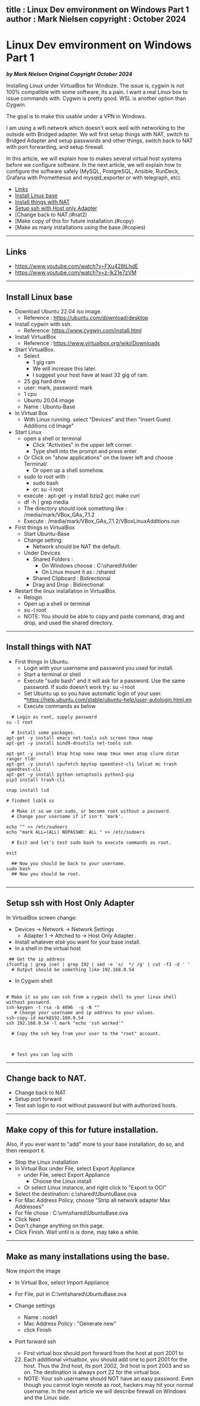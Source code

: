 
title : Linux Dev emvironment on Windows Part 1
author : Mark Nielsen
copyright : October 2024
---


Linux Dev emvironment on Windows Part 1
==============================

_**by Mark Nielsen
Original Copyright October 2024**_

Installing Linux under VirtualBox for Windoze.
The issue is, cygwin is not 100% compatible with some software, its a pain.
I want a real Linux box to issue commands with. Cygwin is pretty good. WSL is another option than Cygwin. 

The goal is to make this usable under a VPN in Windows. 

I am using a wifi network which doesn't work well with networking to the outside
with Bridged adapter. We will first setup things with NAT, switch to
Bridged Adapter and setup passwords and other things,
switch back to NAT with port forwarding,
and setup firewall. 

In this article, we will explain how to makes several virtual host systems
before we configure software. In the next article, we will explain how to
configure the software safely (MySQL, PostgreSQL, Ansible, RunDeck,
Grafana with Promethesus and mysqld_exporter or with telegraph, etc). 


* [Links](#links)
* [Install Linux base](#install)
* [Install things with NAT](#nat)
* [Setup ssh with Host only Adapter](#ba)
* [Change back to NAT.(#nat2)
* [Make copy of this for future installation.(#copy)
* [Make as many installations using the base.(#copies)


* * *

<a name=links></a>Links
-----
* https://www.youtube.com/watch?v=FXu428tLhdE
* https://www.youtube.com/watch?v=z-lk21e7zVM

* * *

<a name=install></a>Install Linux base
-----



* Download Ubuntu 22.04 iso image.
    * Reference : https://ubuntu.com/download/desktop
* Install cygwin with ssh.
    * Reference: https://www.cygwin.com/install.html
* Install VirtualBox
    * Reference : https://www.virtualbox.org/wiki/Downloads
* Start VirtualBox.
    * Select
        * 1 gig ram
	    * We will increase this later.
	    * I suggest your host have at least 32 gig of ram. 
	* 25 gig hard drive
	* user: mark, password: mark
	* 1 cpu
	* Ubuntu 20.04 image
	* Name : Ubuntu-Base
* In Virtual Box
    * With Linux running. select  "Devices" and then "Insert Guest Additions cd Image"
* Start Linux
    * open a shell or terminal
        * Click "Activities" in the upper left corner.
	    * Type shell into the prompt and press enter.
	* Or Click on "show applications" on the lower left and choose Terminal/.
        * Or open up a shell somehow. 
    * sudo to root with :
       * sudo bash
       * or: su -l root
    * execute : apt-get -y install bzip2 gcc make curl
    * df -h | grep media
    * The directory should look something like : /media/mark/VBox_GAs_7.1.2
    * Execute : /media/mark/VBox_GAs_7.1.2/VBoxLinuxAdditions.run
* First things in  VirtualBox
    * Start Ubuntu-Base
    * Change setting:
        * Network should be NAT the default.
	* Under Devices
	    * Shared Folders :
	       * On Windows choose : C:\shared\folder
	       * On Linux mount it as : /shared
	    * Shared Clipboard : Bidirectional
	    * Drag and Drop : Bidirectional
* Restart the linux installation in VirtualBox.
    * Relogin
    * Open up a shell or terminal
    * su -l root
    * NOTE: You should be able to copy and paste command, drag and drop,
    and used the shared directory. 

* * *

<a name=nat></a>Install things with NAT
-----


* First things in Ubuntu.
    * Login with your username and password you used for install.
    * Start a terminal or shell
    * Execute "sudo bash" and it will ask for a password. Use the same password.  If sudo doesn't work try: su -l root
    * Set Ubuntu up so you have automatic login of your user.
        *https://help.ubuntu.com/stable/ubuntu-help/user-autologin.html.en
    * Execute commands as below
```
  # Login as root, supply password
su -l root

  # Install some packages. 
apt-get -y install emacs net-tools ssh screen tmux nmap 
apt-get -y install bind9-dnsutils net-tools ssh

apt-get -y install btop htop nano nmap tmux nmon atop slurm dstat ranger tldr
apt-get -y install cpufetch bpytop speedtest-cli lolcat mc trash speedtest-cli
apt-get -y install python-setuptools python3-pip
pip3 install trash-cli

snap install lsd

# findmnt lsblk ss

  # Make it so we can sudo, or become root without a password. 
  # Change your username if if isn't 'mark'. 

echo "" >> /etc/sudoers
echo "mark ALL=(ALL) NOPASSWD: ALL " >> /etc/sudoers

  # Exit and let's test sudo bash to execute commands as root. 

exit

  ## Now you should be back to your username. 
sudo bash
  ## Now you should be root. 


```

* * *
<a name=ba></a>Setup ssh with Host Only Adapter
-----


In VirtualBox screen change:
* Devices -> Network -> Network Settings
    * Adapter 1 -> Attched to -> Host Only Adapter .
* Install whatever else you want for your base install.
* In a shell in the virtual host
```
 ## Get the ip address
ifconfig | grep inet | grep 192 | sed -e 's/  */ /g' | cut -f3 -d ' '
  # Output should be something like 192.168.0.54

```
* In Cygwin shell
```

# Make it so you can ssh from a cygwin shell to your linux shell without password. 
ssh-keygen -t rsa -b 4096  -q -N ""
   # Change your username and ip address to your values. 
ssh-copy-id mark@192.168.0.54
ssh 192.168.0.54 -l mark "echo 'ssh worked'"

  # Copy the ssh key from your user to the "root" account. 



  # Test you can log with 

```

* * *

<a name=nat2></a>Change back to NAT. 
-----

* Change back to NAT
* Setup port forward
* Test ssh login to root without password but with authorized hosts. 


* * *
<a name=copy></a>Make copy of this for future installation. 
-----
Also, if you ever want to "add" more to your base installation, do so,
and then reexport it. 



* Stop the Linux installation
* In Virtual Box under File, select Export Appliance
    * under File, select Export Appliance
        * Choose the Linux install
    * Or select Linux instance, and right  click to "Export to OCI"
 * Select the destination: c:\shared\UbuntuBase.ova 	
* For Mac Address Policy, choose "Strip all network adapter Max Addresses"
* For file chose : C:\vm\shared\UbuntuBase.ova
* Click Next
* Don't change anything on this page.
* Click Finish. Wait until is is done, may take a while.

* * *
<a name=copies></a>Make as many installations using the base. 
-----

Now import the image

* In Virtual Box, select Import Appliance
* For File, put in C:\vm\shared\UbuntuBase.ova
* Change settings
    * Name : node1
    * Mac Address Policy : "Generate new"
    * click Finish

* Port forward ssh
    * First virtual box should port forward from the host at port 2001 to
    22. Each additional virtualbox, you should add one to port 2001 for the host.
    Thus the
    2nd host, its port 2002, 3rd host is port 2003 and so on. The destination
    is always port 22 for the virtual box.
    * NOTE: Your ssh username should NOT have an easy password. Even though
    you cannot login remote as root, hackers may hit your normal username.
    In the next article we will describe firewall on Windows and the Linux
    side. 